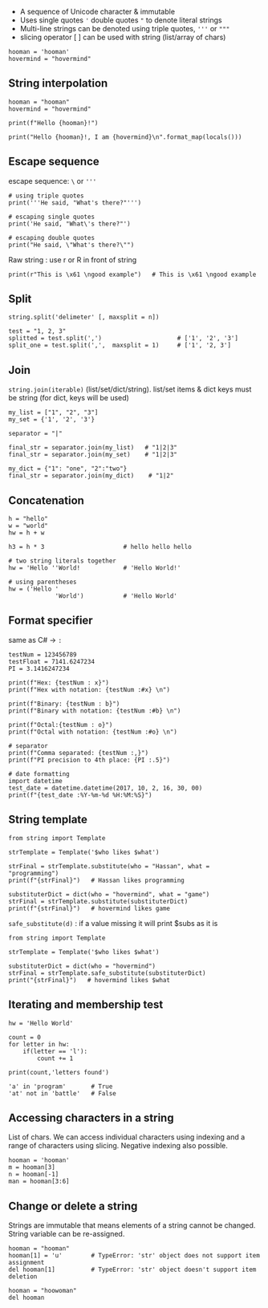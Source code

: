 * A sequence of Unicode character & immutable
* Uses single quotes `'` double quotes `"` to denote literal strings
* Multi-line strings can be denoted using triple quotes, `'''` or `"""`
* slicing operator [ ] can be used with string (list/array of chars)
```
hooman = 'hooman'
hovermind = "hovermind"
```

## String interpolation
```
hooman = "hooman"
hovermind = "hovermind"

print(f"Hello {hooman}!")

print("Hello {hooman}!, I am {hovermind}\n".format_map(locals()))
```
## Escape sequence
escape sequence: `\` or `'''`
```
# using triple quotes
print('''He said, "What's there?"''')

# escaping single quotes
print('He said, "What\'s there?"')

# escaping double quotes
print("He said, \"What's there?\"")
```
Raw  string : use r or R in front of string
```
print(r"This is \x61 \ngood example")   # This is \x61 \ngood example
```

## Split
`string.split('delimeter' [, maxsplit = n])`
```
test = "1, 2, 3"
splitted = test.split(',')                     # ['1', '2', '3']
split_one = test.split(',',  maxsplit = 1)     # ['1', '2, 3']
```

## Join
`string.join(iterable)` (list/set/dict/string). list/set items & dict keys must be string (for dict, keys will be used)
```
my_list = ["1", "2", "3"]
my_set = {'1', '2', '3'}

separator = "|"

final_str = separator.join(my_list)   # "1|2|3"
final_str = separator.join(my_set)    # "1|2|3"

my_dict = {"1": "one", "2":"two"}
final_str = separator.join(my_dict)    # "1|2"
```

## Concatenation
```
h = "hello"
w = "world"
hw = h + w

h3 = h * 3                      # hello hello hello

# two string literals together
hw = 'Hello ''World!            # 'Hello World!'

# using parentheses
hw = ('Hello '
             'World')           # 'Hello World'
```

## Format specifier
same as C# -> `:` 
```
testNum = 123456789
testFloat = 7141.6247234
PI = 3.1416247234

print(f"Hex: {testNum : x}")
print(f"Hex with notation: {testNum :#x} \n")

print(f"Binary: {testNum : b}")
print(f"Binary with notation: {testNum :#b} \n")

print(f"Octal:{testNum : o}")
print(f"Octal with notation: {testNum :#o} \n")

# separator
print(f"Comma separated: {testNum :,}")
print(f"PI precision to 4th place: {PI :.5}")

# date formatting
import datetime
test_date = datetime.datetime(2017, 10, 2, 16, 30, 00)
print(f"{test_date :%Y-%m-%d %H:%M:%S}")
```

## String template
```
from string import Template

strTemplate = Template('$who likes $what')

strFinal = strTemplate.substitute(who = "Hassan", what = "programming")
print(f"{strFinal}")   # Hassan likes programming

substituterDict = dict(who = "hovermind", what = "game")
strFinal = strTemplate.substitute(substituterDict)
print(f"{strFinal}")   # hovermind likes game
```
`safe_substitute(d)` : if a value missing it will print $subs as it is
```
from string import Template

strTemplate = Template('$who likes $what')

substituterDict = dict(who = "hovermind")
strFinal = strTemplate.safe_substitute(substituterDict)
print("{strFinal}")   # hovermind likes $what
```

## Iterating and membership test
```
hw = 'Hello World'

count = 0
for letter in hw:
    if(letter == 'l'):
        count += 1
        
print(count,'letters found')

'a' in 'program'       # True
'at' not in 'battle'   # False
```

## Accessing characters in a string
List of chars. We can access individual characters using indexing and a range of characters using slicing. Negative indexing also possible.
```
hooman = 'hooman'
m = hooman[3]
n = hooman[-1]
man = hooman[3:6]
```

## Change or delete a string
Strings are immutable that means elements of a string cannot be changed. String variable can be re-assigned.
```
hooman = "hooman"
hooman[1] = 'u'        # TypeError: 'str' object does not support item assignment
del hooman[1]          # TypeError: 'str' object doesn't support item deletion

hooman = "hoowoman"
del hooman
```
